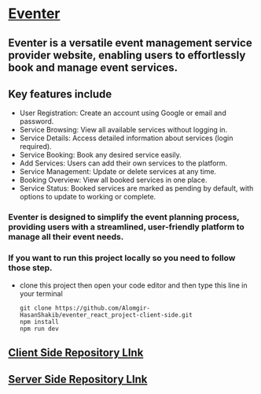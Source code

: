 # [Eventer](https://eventer-9064e.web.app/)

## Eventer is a versatile event management service provider website, enabling users to effortlessly book and manage event services.
## Key features include

- User Registration: Create an account using Google or email and password.
- Service Browsing: View all available services without logging in.
- Service Details: Access detailed information about services (login required).
- Service Booking: Book any desired service easily.
- Add Services: Users can add their own services to the platform.
- Service Management: Update or delete services at any time.
- Booking Overview: View all booked services in one place.
- Service Status: Booked services are marked as pending by default, with options to update to working or complete.
  
### Eventer is designed to simplify the event planning process, providing users with a streamlined, user-friendly platform to manage all their event needs.
### If you want to run this project locally so you need to follow those step.
- clone this project then open your code editor and then type this line in your terminal
  ```node
  git clone https://github.com/Alomgir-HasanShakib/eventer_react_project-client-side.git
  npm install
  npm run dev

## [Client Side Repository LInk](https://github.com/Porgramming-Hero-web-course/b9a11-client-side-Alomgir-HasanShakib)
## [Server Side Repository LInk](https://github.com/Porgramming-Hero-web-course/b9a11-server-side-Alomgir-HasanShakib)
